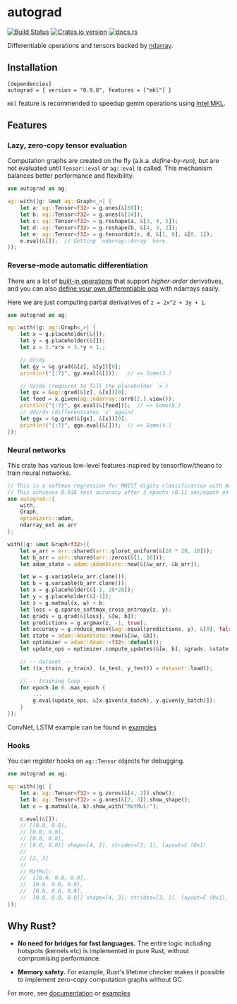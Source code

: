 # autograd

[![Build Status](https://travis-ci.org/raskr/rust-autograd.svg?branch=master)](https://travis-ci.org/raskr/rust-autograd)
[![Crates.io version](http://meritbadge.herokuapp.com/autograd)](https://crates.io/crates/autograd)
[![docs.rs](https://docs.rs/autograd/badge.svg)](https://docs.rs/autograd/)

Differentiable operations and tensors backed by [ndarray](https://github.com/rust-ndarray/ndarray).

## Installation
```
[dependencies]
autograd = { version = "0.9.8", features = ["mkl"] }
```
`mkl` feature is recommended to speedup gemm operations using [Intel MKL](https://software.intel.com/en-us/mkl).

## Features
### Lazy, zero-copy tensor evaluation
Computation graphs are created on the fly (a.k.a. *define-by-run*), but are not evaluated until `Tensor::eval` or `ag::eval` is called.
This mechanism balances better performance and flexibility.
```rust
use autograd as ag;

ag::with(|g: &mut ag::Graph<_>| {
    let a: ag::Tensor<f32> = g.ones(&[60]);
    let b: ag::Tensor<f32> = g.ones(&[24]);
    let c: ag::Tensor<f32> = g.reshape(a, &[3, 4, 5]);
    let d: ag::Tensor<f32> = g.reshape(b, &[4, 3, 2]);
    let e: ag::Tensor<f32> = g.tensordot(c, d, &[1, 0], &[0, 1]);
    e.eval(&[]);  // Getting `ndarray::Array` here.
});

```

### Reverse-mode automatic differentiation
There are a lot of [built-in operations](https://docs.rs/autograd/0.9.8/autograd/ops/index.html)
that support *higher-order* derivatives, and
you can also [define your own differentiable ops](https://docs.rs/autograd/0.9.8/autograd/op/trait.Op.html) with ndarrays easily.

Here we are just computing partial derivatives of `z = 2x^2 + 3y + 1`.

```rust
use autograd as ag;

ag::with(|g: ag::Graph<_>| {
    let x = g.placeholder(&[]);
    let y = g.placeholder(&[]);
    let z = 2.*x*x + 3.*y + 1.;

    // dz/dy
    let gy = &g.grad(&[z], &[y])[0];
    println!("{:?}", gy.eval(&[]));   // => Some(3.)

    // dz/dx (requires to fill the placeholder `x`)
    let gx = &ag::grad(&[z], &[x])[0];
    let feed = x.given(ag::ndarray::arr0(2.).view());
    println!("{:?}", gx.eval(&[feed]));  // => Some(8.)
    // ddz/dx (differentiates `z` again)
    let ggx = &g.grad(&[gx], &[x])[0];
    println!("{:?}", ggx.eval(&[]));  // => Some(4.)
});
```

### Neural networks
This crate has various low-level features inspired by tensorflow/theano to train neural networks.
```rust
// This is a softmax regression for MNIST digits classification with Adam.
// This achieves 0.918 test accuracy after 3 epochs (0.11 sec/epoch on 2.7GHz Intel Core i5).
use autograd::{
    with,
    Graph,
    optimizers::adam, 
    ndarray_ext as arr
};

with(|g: &mut Graph<f32>|{
    let w_arr = arr::shared(arr::glorot_uniform(&[28 * 28, 10]));
    let b_arr = arr::shared(arr::zeros(&[1, 10]));
    let adam_state = adam::AdamState::new(&[&w_arr, &b_arr]);

    let w = g.variable(w_arr.clone());
    let b = g.variable(b_arr.clone());
    let x = g.placeholder(&[-1, 28*28]);
    let y = g.placeholder(&[-1]);
    let z = g.matmul(x, w) + b;
    let loss = g.sparse_softmax_cross_entropy(z, y);
    let grads = g.grad(&[loss], &[w, b]);
    let predictions = g.argmax(z, -1, true);
    let accuracy = g.reduce_mean(&ag::equal(predictions, y), &[0], false);
    let state = adam::AdamState::new(&[&w, &b]);
    let optimizer = adam::Adam::<f32>::default();
    let update_ops = optimizer.compute_updates(&[w, b], &grads, &state, g);

    // -- dataset --
    let ((x_train, y_train), (x_test, y_test)) = dataset::load();

    // -- training loop --
    for epoch in 0..max_epoch {
        ...
        g.eval(update_ops, &[x.given(x_batch), y.given(y_batch)]);
    }
});
```

ConvNet, LSTM example can be found in [examples](https://github.com/raskr/rust-autograd/tree/master/examples)

### Hooks
You can register hooks on `ag::Tensor` objects for debugging.
```rust
use autograd as ag;

ag::with(|g| {
    let a: ag::Tensor<f32> = g.zeros(&[4, 2]).show();
    let b: ag::Tensor<f32> = g.ones(&[2, 3]).show_shape();
    let c = g.matmul(a, b).show_with("MatMul:");

    c.eval(&[]);
    // [[0.0, 0.0],
    // [0.0, 0.0],
    // [0.0, 0.0],
    // [0.0, 0.0]] shape=[4, 2], strides=[2, 1], layout=C (0x1)
    //
    // [2, 3]
    //
    // MatMul:
    //  [[0.0, 0.0, 0.0],
    //  [0.0, 0.0, 0.0],
    //  [0.0, 0.0, 0.0],
    //  [0.0, 0.0, 0.0]] shape=[4, 3], strides=[3, 1], layout=C (0x1), dynamic ndim=2
});
```

## Why Rust?

- **No need for bridges for fast languages.**
The entire logic including hotspots (kernels etc) is implemented in pure Rust,
without compromising performance.

- **Memory safety.** For example, Rust's lifetime checker makes it possible to implement zero-copy computation graphs without GC.

For more, see [documentation](https://docs.rs/autograd/) or
[examples](https://github.com/raskr/rust-autograd/tree/master/examples)

